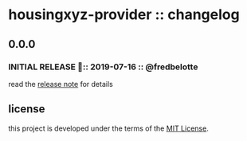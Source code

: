 # housingxyz-provider :: changelog

## 0.0.0

### INITIAL RELEASE 🎉:: 2019-07-16 :: @fredbelotte

read the [release note][release-note-url] for details

## license

this project is developed under the terms of the [MIT License][mit-license-url].

[mit-license-url]: https://github.com/revaturexyz/housingxyz-provider/blob/master/LICENSE.txt 'MIT LICENSE'
[release-note-url]: https://github.com/revaturexyz/housingxyz-provider/releases 'RELEASE NOTE'
